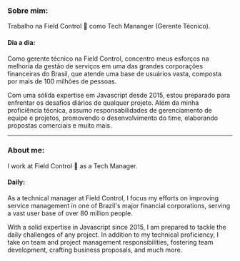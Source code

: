 ### Sobre mim:

Trabalho na Field Control 💙 como Tech Mananger (Gerente Técnico).

#### Dia a dia:

Como gerente técnico na Field Control, concentro meus esforços na melhoria da gestão de serviços em uma das grandes corporações financeiras do Brasil, que atende uma base de usuários vasta, composta por mais de 100 milhões de pessoas.

Com uma sólida expertise em Javascript desde 2015, estou preparado para enfrentar os desafios diários de qualquer projeto. Além da minha proficiência técnica, assumo responsabilidades de gerenciamento de equipe e projetos, promovendo o desenvolvimento do time, elaborando propostas comerciais e muito mais.

----

### About me:

I work at Field Control 💙 as a Tech Manager.

#### Daily:

As a technical manager at Field Control, I focus my efforts on improving service management in one of Brazil's major financial corporations, serving a vast user base of over 80 million people.

With a solid expertise in Javascript since 2015, I am prepared to tackle the daily challenges of any project. In addition to my technical proficiency, I take on team and project management responsibilities, fostering team development, crafting business proposals, and much more.
